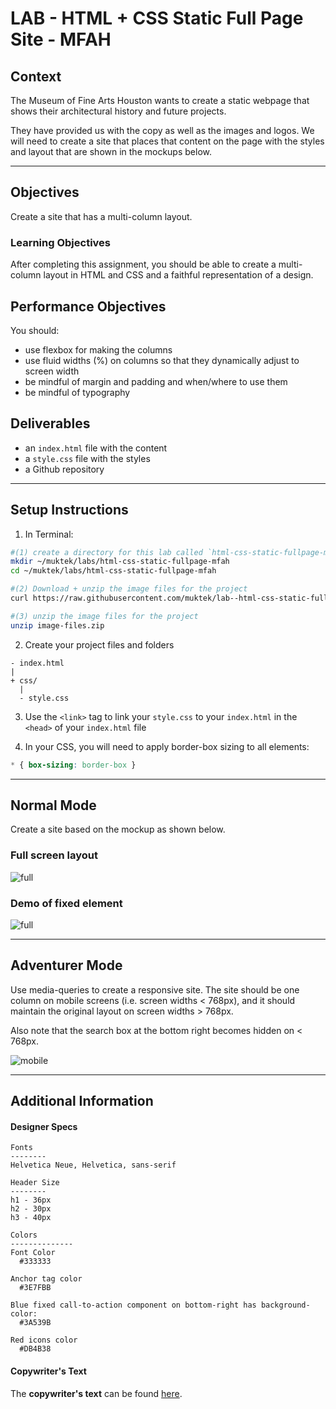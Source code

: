 # LAB - HTML + CSS Static Full Page Site - MFAH

## Context
The Museum of Fine Arts Houston wants to create a static webpage that shows their architectural history and future projects.  

They have provided us with the copy as well as the images and logos. We will need to create a site that places that content on the page with the styles and layout that are shown in the mockups below.

---

## Objectives
Create a site that has a multi-column layout.

### Learning Objectives

After completing this assignment, you should be able to create a multi-column layout in HTML and CSS and a faithful representation of a design.

## Performance Objectives

You should:
- use flexbox for making the columns
- use fluid widths (%) on columns so that they dynamically adjust to screen width
- be mindful of margin and padding and when/where to use them
- be mindful of typography

## Deliverables
- an `index.html` file with the content
- a `style.css` file with the styles
- a Github repository

----

## Setup Instructions

1. In Terminal:
  ```sh
  #(1) create a directory for this lab called `html-css-static-fullpage-mfah` in `~/muktek/labs` and cd into it.
  mkdir ~/muktek/labs/html-css-static-fullpage-mfah
  cd ~/muktek/labs/html-css-static-fullpage-mfah

  #(2) Download + unzip the image files for the project
  curl https://raw.githubusercontent.com/muktek/lab--html-css-static-fullpage-mfah/master/image-files.zip > image-files.zip

  #(3) unzip the image files for the project
  unzip image-files.zip

  ```

2. Create your project files and folders
  ```
  - index.html
  |
  + css/
    |
    - style.css
  ```

3. Use the `<link>` tag to link your `style.css` to your `index.html` in the `<head>` of your `index.html` file

4. In your CSS, you will need to apply border-box sizing to all elements:
  ```css
  * { box-sizing: border-box }
  ```

---

## Normal Mode
Create a site based on the mockup as shown below.

### Full screen layout
![full](mfah-fullpage.png)


### Demo of fixed element
![full](mfah-fullscreen.gif)

----

## Adventurer Mode
Use media-queries to create a responsive site. The site should be one column on mobile screens (i.e. screen widths < 768px), and it should maintain the original layout on screen widths > 768px.

Also note that the search box at the bottom right becomes hidden on < 768px.

![mobile](mfah-mobile-layout-mockup.png)

----

## Additional Information
#### Designer Specs
```
Fonts
--------
Helvetica Neue, Helvetica, sans-serif

Header Size
--------
h1 - 36px
h2 - 30px
h3 - 40px

Colors
--------------
Font Color
  #333333

Anchor tag color
  #3E7FBB

Blue fixed call-to-action component on bottom-right has background-color:
  #3A539B

Red icons color
  #DB4B38
```

#### Copywriter's Text
The **copywriter's text** can be found [here](mfah-architecture-site-copy.txt).
